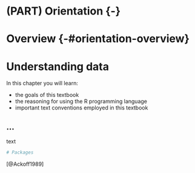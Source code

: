 # (PART) Orientation {-}

# Overview {-#orientation-overview}

# Understanding data

<div class="rmdkey">
<p>In this chapter you will learn:</p>
<ul>
<li>the goals of this textbook</li>
<li>the reasoning for using the R programming language</li>
<li>important text conventions employed in this textbook</li>
</ul>
</div>


<!-- COURSE STRUCTURE

TUTORIALS:

- R programming basics: https://lin380.github.io/tadr/tutorials/01-programming-basics.html

 SWIRL:

- Objects
- Subsetting and combining

WORKED/ RECIPE:

- Reading/ Writing data
- Data documentation (dictionary/ metadata)
- Data summarization?

PROJECT:

- Annotated references, goal(s), finding(s), data/ dataset (sampling frame), measures (variables), how well the data address the goal/ research purpose?

-->


## ...

text 


```r
# Packages
```

[@Ackoff1989]
